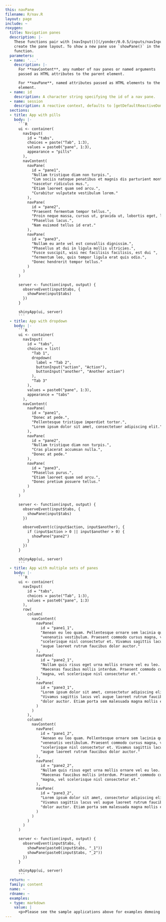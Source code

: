 ```yaml
---
this: navPane
filename: R/nav.R
layout: page
include: ~
roxygen:
  title: Navigation panes
  description: |-
    These functions pair with [navInput()](/yonder/0.0.5/inputs/navInput.html). Use `navContent()` and `navPane()` to
    create the pane layout. To show a new pane use `showPane()` in the server
    function.
  parameters:
  - name: '...'
    description: |-
      For **navContent**, any number of nav panes or named arguments
      passed as HTML attributes to the parent element.

      For **navPane**, named attributes passed as HTML elements to the parent
      element.
  - name: id
    description: A character string specifying the id of a nav pane.
  - name: session
    description: A reactive context, defaults to [getDefaultReactiveDomain()](/yonder/0.0.5/getDefaultReactiveDomain.html).
  sections:
  - title: App with pills
    body: |-
      ```R
      ui <- container(
        navInput(
          id = "tabs",
          choices = paste("Tab", 1:3),
          values = paste0("pane", 1:3),
          appearance = "pills"
        ),
        navContent(
          navPane(
            id = "pane1",
            "Nullam tristique diam non turpis.",
            "Cum sociis natoque penatibus et magnis dis parturient montes, ",
            "nascetur ridiculus mus.",
            "Etiam laoreet quam sed arcu.",
            "Curabitur vulputate vestibulum lorem."
          ),
          navPane(
            id = "pane2",
            "Praesent fermentum tempor tellus.",
            "Proin neque massa, cursus ut, gravida ut, lobortis eget, lacus.",
            "Phasellus lacus.",
            "Nam euismod tellus id erat."
          ),
          navPane(
            id = "pane3",
            "Nullam eu ante vel est convallis dignissim.",
            "Phasellus at dui in ligula mollis ultricies.",
            "Fusce suscipit, wisi nec facilisis facilisis, est dui ",
            "fermentum leo, quis tempor ligula erat quis odio.",
            "Donec hendrerit tempor tellus."
          )
        )
      )

      server <- function(input, output) {
        observeEvent(input$tabs, {
          showPane(input$tabs)
        })
      }

      shinyApp(ui, server)
      ```
  - title: App with dropdown
    body: |-
      ```R
      ui <- container(
        navInput(
          id = "tabs",
          choices = list(
            "Tab 1",
            dropdown(
              label = "Tab 2",
              buttonInput("action", "Action"),
              buttonInput("another", "Another action")
            ),
            "Tab 3"
          ),
          values = paste0("pane", 1:3),
          appearance = "tabs"
        ),
        navContent(
          navPane(
            id = "pane1",
            "Donec at pede.",
            "Pellentesque tristique imperdiet tortor.",
            "Lorem ipsum dolor sit amet, consectetuer adipiscing elit."
          ),
          navPane(
            id = "pane2",
            "Nullam tristique diam non turpis.",
            "Cras placerat accumsan nulla.",
            "Donec at pede."
          ),
          navPane(
            id = "pane3",
            "Phasellus purus.",
            "Etiam laoreet quam sed arcu.",
            "Donec pretium posuere tellus."
          )
        )
      )

      server <- function(input, output) {
        observeEvent(input$tabs, {
          showPane(input$tabs)
        })

        observeEvent(c(input$action, input$another), {
          if (input$action > 0 || input$another > 0) {
            showPane("pane2")
          }
        })
      }

      shinyApp(ui, server)
      ```
  - title: App with multiple sets of panes
    body: |-
      ```R
      ui <- container(
        navInput(
          id = "tabs",
          choices = paste("Tab", 1:3),
          values = paste0("pane", 1:3)
        ),
        row(
          column(
            navContent(
              navPane(
                id = "pane1_1",
                "Aenean eu leo quam. Pellentesque ornare sem lacinia quam ",
                "venenatis vestibulum. Praesent commodo cursus magna, vel ",
                "scelerisque nisl consectetur et. Vivamus sagittis lacus vel ",
                "augue laoreet rutrum faucibus dolor auctor."
              ),
              navPane(
                id = "pane2_1",
                "Nullam quis risus eget urna mollis ornare vel eu leo. ",
                "Maecenas faucibus mollis interdum. Praesent commodo cursus ",
                "magna, vel scelerisque nisl consectetur et."
              ),
              navPane(
                id = "pane3_1",
                "Lorem ipsum dolor sit amet, consectetur adipiscing elit. ",
                "Vivamus sagittis lacus vel augue laoreet rutrum faucibus ",
                "dolor auctor. Etiam porta sem malesuada magna mollis euismod."
              )
            )
          ),
          column(
            navContent(
              navPane(
                id = "pane1_2",
                "Aenean eu leo quam. Pellentesque ornare sem lacinia quam ",
                "venenatis vestibulum. Praesent commodo cursus magna, vel ",
                "scelerisque nisl consectetur et. Vivamus sagittis lacus vel ",
                "augue laoreet rutrum faucibus dolor auctor."
              ),
              navPane(
                id = "pane2_2",
                "Nullam quis risus eget urna mollis ornare vel eu leo. ",
                "Maecenas faucibus mollis interdum. Praesent commodo cursus ",
                "magna, vel scelerisque nisl consectetur et."
              ),
              navPane(
                id = "pane3_2",
                "Lorem ipsum dolor sit amet, consectetur adipiscing elit. ",
                "Vivamus sagittis lacus vel augue laoreet rutrum faucibus ",
                "dolor auctor. Etiam porta sem malesuada magna mollis euismod."
              )
            )
          )
        )
      )

      server <- function(input, output) {
        observeEvent(input$tabs, {
          showPane(paste0(input$tabs, "_1"))
          showPane(paste0(input$tabs, "_2"))
        })
      }

      shinyApp(ui, server)
      ```
  return: ~
  family: content
  name: ~
  rdname: ~
  examples:
  - type: markdown
    value: |
      <p>Please see the sample applications above for examples demoing <code>showPane()</code> and <code>afterPane()</code>.</p>
---
```

